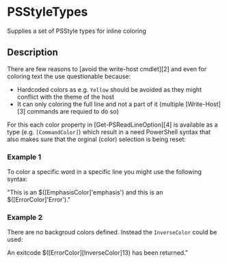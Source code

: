 # PSStyleTypes
Supplies a set of PSStyle types for inline coloring

## Description
There are few reasons to [avoid the write-host cmdlet][2] and even for coloring text the use questionable because:

* Hardcoded colors as e.g. `Yellow` should be avoided as they might conflict with the theme of the host
* It can only coloring the full line and not a part of it (multiple [Write-Host][3] commands are requied to do so)

For this each color property in [Get-PSReadLineOption][4] is available as a type (e.g. `[CommandColor]`) which
result in a need PowerShell syntax that also makes sure that the orginal (color) selection is being reset:

### Example 1
To color a specific word in a specific line you might use the following syntax:

"This is an $([EmphasisColor]'emphasis') and this is an $([ErrorColor]'Error')."

### Example 2
There are no backgroud colors defined. Instead the `InverseColor` could be used:


An exitcode $([ErrorColor][InverseColor]13) has been returned."
